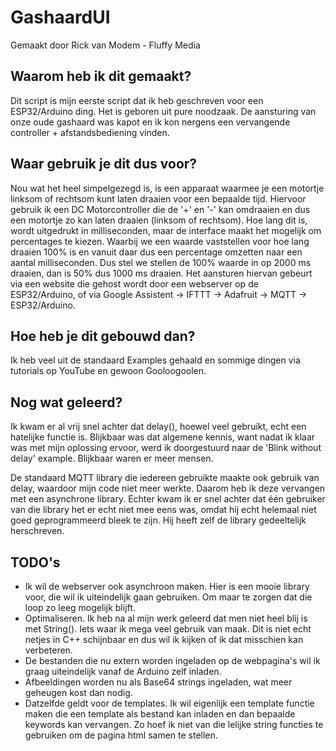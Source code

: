 # GashaardUI
Gemaakt door Rick van Modem - Fluffy Media

## Waarom heb ik dit gemaakt?
Dit script is mijn eerste script dat ik heb geschreven voor een ESP32/Arduino ding. Het is geboren uit pure noodzaak. De aansturing van onze oude gashaard was kapot en ik kon nergens een vervangende controller + afstandsbediening vinden.

## Waar gebruik je dit dus voor?
Nou wat het heel simpelgezegd is, is een apparaat waarmee je een motortje linksom of rechtsom kunt laten draaien voor een bepaalde tijd. Hiervoor gebruik ik een DC Motorcontroller die de '+' en '-' kan omdraaien en dus een motortje zo kan laten draaien (linksom of rechtsom). Hoe lang dit is, wordt uitgedrukt in milliseconden, maar de interface maakt het mogelijk om percentages te kiezen. Waarbij we een waarde vaststellen voor hoe lang draaien 100% is en vanuit daar dus een percentage omzetten naar een aantal milliseconden. Dus stel we stellen de 100% waarde in op 2000 ms draaien, dan is 50% dus 1000 ms draaien. Het aansturen hiervan gebeurt via een website die gehost wordt door een webserver op de ESP32/Arduino, of via Google Assistent -> IFTTT -> Adafruit -> MQTT -> ESP32/Arduino.

## Hoe heb je dit gebouwd dan?
Ik heb veel uit de standaard Examples gehaald en sommige dingen via tutorials op YouTube en gewoon Gooloogoolen.

## Nog wat geleerd?
Ik kwam er al vrij snel achter dat delay(), hoewel veel gebruikt, echt een hatelijke functie is. Blijkbaar was dat algemene kennis, want nadat ik klaar was met mijn oplossing ervoor, werd ik doorgestuurd naar de 'Blink without delay' example. Blijkbaar waren er meer mensen.

De standaard MQTT library die iedereen gebruikte maakte ook gebruik van delay, waardoor mijn code niet meer werkte. Daarom heb ik deze vervangen met een asynchrone library. Echter kwam ik er snel achter dat één gebruiker van die library het er echt niet mee eens was, omdat hij echt helemaal niet goed geprogrammeerd bleek te zijn. Hij heeft zelf de library gedeeltelijk herschreven.

## TODO's
- Ik wil de webserver ook asynchroon maken. Hier is een mooie library voor, die wil ik uiteindelijk gaan gebruiken. Om maar te zorgen dat die loop zo leeg mogelijk blijft.
- Optimaliseren. Ik heb na al mijn werk geleerd dat men niet heel blij is met String(). Iets waar ik mega veel gebruik van maak. Dit is niet echt netjes in C++ schijnbaar en dus wil ik kijken of ik dat misschien kan verbeteren.
- De bestanden die nu extern worden ingeladen op de webpagina's wil ik graag uiteindelijk vanaf de Arduino zelf inladen.
- Afbeeldingen worden nu als Base64 strings ingeladen, wat meer geheugen kost dan nodig.
- Datzelfde geldt voor de templates. Ik wil eigenlijk een template functie maken die een template als bestand kan inladen en dan bepaalde keywords kan  vervangen. Zo hoef ik niet van die lelijke string functies te gebruiken om de pagina html samen te stellen.